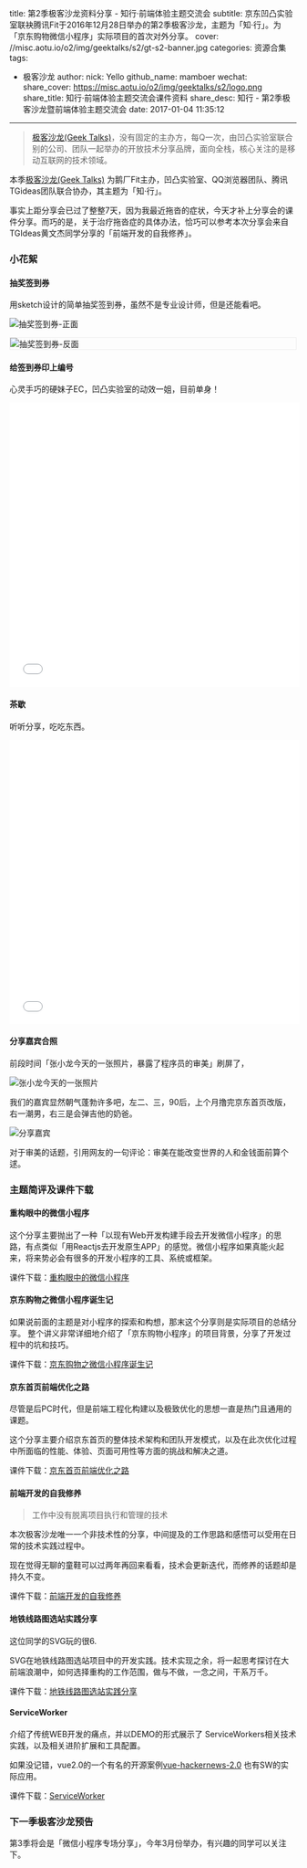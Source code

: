 title: 第2季极客沙龙资料分享 - 知行·前端体验主题交流会
subtitle: 京东凹凸实验室联袂腾讯Fit于2016年12月28日举办的第2季极客沙龙，主题为「知·行」。为「京东购物微信小程序」实际项目的首次对外分享。
cover: //misc.aotu.io/o2/img/geektalks/s2/gt-s2-banner.jpg
categories: 资源合集
tags:
  - 极客沙龙
author:
  nick: Yello
  github_name: mamboer
wechat:
    share_cover: https://misc.aotu.io/o2/img/geektalks/s2/logo.png
    share_title: 知行·前端体验主题交流会课件资料
    share_desc: 知行 - 第2季极客沙龙暨前端体验主题交流会
date: 2017-01-04 11:35:12
---

> [极客沙龙(Geek Talks)](https://geeks.aotu.io)，没有固定的主办方，每Q一次，由凹凸实验室联合别的公司、团队一起举办的开放技术分享品牌，面向全栈，核心关注的是移动互联网的技术领域。

本季[极客沙龙(Geek Talks)](https://geeks.aotu.io) 为鹅厂Fit主办，凹凸实验室、QQ浏览器团队、腾讯TGideas团队联合协办，其主题为「知·行」。

事实上距分享会已过了整整7天，因为我最近拖沓的症状，今天才补上分享会的课件分享。而巧的是，关于治疗拖沓症的具体办法，恰巧可以参考本次分享会来自TGIdeas黄文杰同学分享的「前端开发的自我修养」。

### 小花絮

#### 抽奖签到券

用sketch设计的简单抽奖签到券，虽然不是专业设计师，但是还能看吧。

![抽奖签到券-正面](//misc.aotu.io/o2/img/geektalks/s2/quan1.jpg)

<div style="border: 1px solid #eee">
    <img src="//misc.aotu.io/o2/img/geektalks/s2/quan2.jpg" alt="抽奖签到券-反面"/>
</div>

#### 给签到券印上编号

心灵手巧的硬妹子EC，凹凸实验室的动效一姐，目前单身！

<iframe height="498" width="510" src='//player.youku.com/embed/XMTg5ODUyMzU3Ng==' frameborder="0" allowfullscreen></iframe>

#### 茶歇

听听分享，吃吃东西。

<iframe height="498" width="510" src='//player.youku.com/embed/XMTg5ODUyNzg0OA==' frameborder="0" allowfullscreen></iframe>

#### 分享嘉宾合照

前段时间「张小龙今天的一张照片，暴露了程序员的审美」刷屏了，

![张小龙今天的一张照片](//misc.aotu.io/o2/img/geektalks/s2/xlz.jpg)

我们的嘉宾显然朝气蓬勃许多吧，左二、三，90后，上个月撸完京东首页改版，右一潮男，右三是会弹吉他的奶爸。

![分享嘉宾](//misc.aotu.io/o2/img/geektalks/s2/guests.jpg)

对于审美的话题，引用网友的一句评论：审美在能改变世界的人和金钱面前算个逑。

### 主题简评及课件下载

#### 重构眼中的微信小程序

这个分享主要抛出了一种「以现有Web开发构建手段去开发微信小程序」的思路，有点类似「用Reactjs去开发原生APP」的感觉。微信小程序如果真能火起来，将来势必会有很多的开发小程序的工具、系统或框架。

课件下载：[重构眼中的微信小程序](https://share.weiyun.com/9db06557c005b4b5fcc52377f53b866e)

#### 京东购物之微信小程序诞生记

如果说前面的主题是对小程序的探索和构想，那末这个分享则是实际项目的总结分享。
整个讲义非常详细地介绍了「京东购物小程序」的项目背景，分享了开发过程中的坑和技巧。

课件下载：[京东购物之微信小程序诞生记](https://share.weiyun.com/bb74ad2e635a2b01be1a8902165f5e9d)

#### 京东首页前端优化之路

尽管是后PC时代，但是前端工程化构建以及极致优化的思想一直是热门且通用的课题。

这个分享主要介绍京东首页的整体技术架构和团队开发模式，以及在此次优化过程中所面临的性能、体验、页面可用性等方面的挑战和解决之道。

课件下载：[京东首页前端优化之路](https://share.weiyun.com/fb5a9bac9a4f4761840e6bc97fcb5560)

#### 前端开发的自我修养

> 工作中没有脱离项目执行和管理的技术

本次极客沙龙唯一一个非技术性的分享，中间提及的工作思路和感悟可以受用在日常的技术实践过程中。

现在觉得无聊的童鞋可以过两年再回来看看，技术会更新迭代，而修养的话题却是持久不变。

课件下载：[前端开发的自我修养](https://share.weiyun.com/8b53567786b2f0bbaa0412c7b8b69e2e)

#### 地铁线路图选站实践分享

这位同学的SVG玩的很6.

SVG在地铁线路图选站项目中的开发实践。技术实现之余，将一起思考探讨在大前端浪潮中，如何选择重构的工作范围，做与不做，一念之间，干系万千。

课件下载：[地铁线路图选站实践分享](https://share.weiyun.com/bb44860b9096de9fa0bda678ac650840)

#### ServiceWorker

介绍了传统WEB开发的痛点，并以DEMO的形式展示了 ServiceWorkers相关技术实践，以及相关进阶扩展和工具配置。

如果没记错，vue2.0的一个有名的开源案例[vue-hackernews-2.0](https://github.com/vuejs/vue-hackernews-2.0) 也有SW的实际应用。

课件下载：[ServiceWorker](https://share.weiyun.com/48482abd47cfad16a5d923767a88f56d)

### 下一季极客沙龙预告

第3季将会是「微信小程序专场分享」，今年3月份举办，有兴趣的同学可以关注下。

